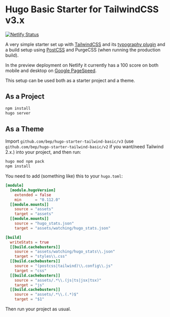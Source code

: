 # Hugo Basic Starter for TailwindCSS v3.x

[![Netlify Status](https://api.netlify.com/api/v1/badges/5a510ba1-96b4-4834-9a07-913dce4b5061/deploy-status)](https://app.netlify.com/sites/lucid-nightingale-60a4e2/deploys)

A very simple starter set up with [TailwindCSS](https://tailwindcss.com/) and its [typography plugin](https://tailwindcss.com/docs/typography-plugin) and a build setup using [PostCSS](https://postcss.org/) and PurgeCSS (when running the production build).

In the preview deployment on Netlify it currently has a 100 score on both mobile and desktop on [Google PageSpeed](https://developers.google.com/speed/pagespeed/insights/?url=https%3A%2F%2Flucid-nightingale-60a4e2.netlify.app%2F&tab=mobile).


This setup can be used both as a starter project and a theme.

## As a Project

```bash
npm install
hugo server
```

## As a Theme

Import `github.com/bep/hugo-starter-tailwind-basic/v3` (use `github.com/bep/hugo-starter-tailwind-basic/v2` if you want/need Tailwind 2.x.) into your project, and then run:

```bash
hugo mod npm pack
npm install
```

You need to add (something like) this to your `hugo.toml`:

```toml
[module]
  [module.hugoVersion]
    extended = false
    min      = "0.112.0"
  [[module.mounts]]
    source = "assets"
    target = "assets"
  [[module.mounts]]
    source = "hugo_stats.json"
    target = "assets/watching/hugo_stats.json"

[build]
  writeStats = true
  [[build.cachebusters]]
    source = "assets/watching/hugo_stats\\.json"
    target = "styles\\.css"
  [[build.cachebusters]]
    source = "(postcss|tailwind)\\.config\\.js"
    target = "css"
  [[build.cachebusters]]
    source = "assets/.*\\.(js|ts|jsx|tsx)"
    target = "js"
  [[build.cachebusters]]
    source = "assets/.*\\.(.*)$"
    target = "$1"
```

Then run your project as usual.
